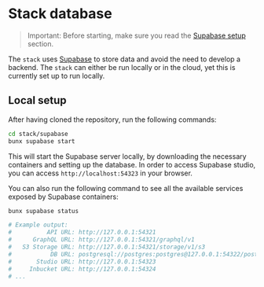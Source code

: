 # Stack database

> Important: Before starting, make sure you read the [Supabase
> setup](../README.md#supabase-setup) section.

The `stack` uses [Supabase](https://supabase.com/) to store data and avoid the
need to develop a backend. The `stack` can either be run locally or in the
cloud, yet this is currently set up to run locally.

## Local setup

After having cloned the repository, run the following commands:

```bash
cd stack/supabase
bunx supabase start
```

This will start the Supabase server locally, by downloading the necessary
containers and setting up the database. In order to access Supabase studio, you
can access `http://localhost:54323` in your browser.

You can also run the following command to see all the available services exposed
by Supabase containers:

```bash
bunx supabase status

# Example output:
#          API URL: http://127.0.0.1:54321
#      GraphQL URL: http://127.0.0.1:54321/graphql/v1
#   S3 Storage URL: http://127.0.0.1:54321/storage/v1/s3
#           DB URL: postgresql://postgres:postgres@127.0.0.1:54322/postgres
#       Studio URL: http://127.0.0.1:54323
#     Inbucket URL: http://127.0.0.1:54324
# ...
```
